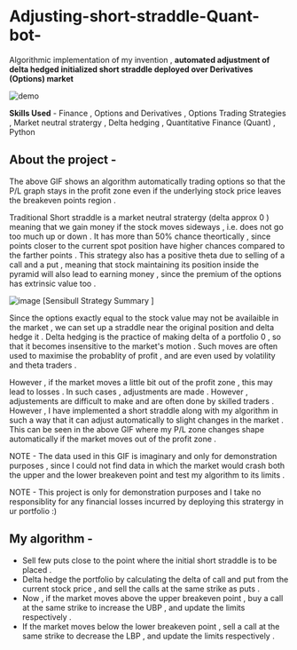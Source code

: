 # Adjusting-short-straddle-Quant-bot-
Algorithmic implementation of my invention , **automated adjustment of delta hedged initialized short straddle deployed over Derivatives (Options) market** 

![demo](https://user-images.githubusercontent.com/86561124/209945234-b9e96e77-0bf2-49ec-99c1-b412ca4d26a3.gif)

**Skills Used** - Finance , Options and Derivatives , Options Trading Strategies , Market neutral stratergy , Delta hedging , Quantitative Finance (Quant) , Python 

## About the project - 

The above GIF shows an algorithm automatically trading options so that the P/L graph stays in the profit zone even if the underlying stock price leaves the breakeven points region . 

Traditional Short straddle is a market neutral stratergy (delta approx 0 ) meaning that we gain money if the stock moves sideways , i.e. does not go too much up or down . It has more than 50% chance theortically , since points closer to the current spot position have higher chances compared to the farther points . This strategy also has a positive theta due to selling of a call and a put , meaning that stock maintaining its position inside the pyramid will also lead to earning money , since the premium of the options has extrinsic value too . 

![image](https://user-images.githubusercontent.com/86561124/209947331-230b66a2-1b8f-4cff-9497-179f77bf5346.png)
[Sensibull Strategy Summary ] 

Since the options exactly equal to the stock value may not be availaible in the market , we can set up a straddle near the original position and delta hedge it . Delta hedging is the practice of making delta of a portfolio 0 , so that it becomes insensitive to the market's motion . Such moves are often used to maximise the probablity of profit , and are even used by volatility and theta traders . 

However , if the market moves a little bit out of the profit zone , this may lead to losses . In such cases , adjustments are made . However , adjustements are difficult to make and are often done by skilled traders . However , I have implemented a short straddle along with my algorithm in such a way that it can adjust automatically to slight changes in the market . This can be seen in the above GIF where my P/L zone changes shape automatically if the market moves out of the profit zone .  

NOTE - The data used in this GIF is imaginary and only for demonstration purposes , since I could not find data in which the market would crash both the upper and the lower breakeven point and test my algorithm to its limits .

NOTE - This project is only for demonstration purposes and I take no responsiblity for any financial losses incurred by deploying this stratergy in ur portfolio :) 

## My algorithm - 

* Sell few puts close to the point where the initial short straddle is to be placed .
* Delta hedge the portfolio by calculating the delta of call and put from the current stock price , and sell the calls at the same strike as puts . 
* Now , if the market moves above the upper breakeven point , buy a call at the same strike to increase the UBP , and update the limits respectively .
* If the market moves below the lower breakeven point , sell a call at the same strike to decrease the LBP , and update the limits respectively .



